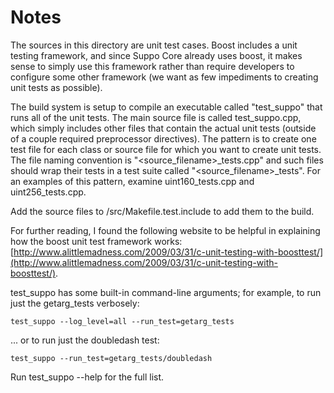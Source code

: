 # Notes
The sources in this directory are unit test cases.  Boost includes a
unit testing framework, and since Suppo Core already uses boost, it makes
sense to simply use this framework rather than require developers to
configure some other framework (we want as few impediments to creating
unit tests as possible).

The build system is setup to compile an executable called "test_suppo"
that runs all of the unit tests.  The main source file is called
test_suppo.cpp, which simply includes other files that contain the
actual unit tests (outside of a couple required preprocessor
directives).  The pattern is to create one test file for each class or
source file for which you want to create unit tests.  The file naming
convention is "<source_filename>_tests.cpp" and such files should wrap
their tests in a test suite called "<source_filename>_tests".  For an
examples of this pattern, examine uint160_tests.cpp and
uint256_tests.cpp.

Add the source files to /src/Makefile.test.include to add them to the build.

For further reading, I found the following website to be helpful in
explaining how the boost unit test framework works:
[http://www.alittlemadness.com/2009/03/31/c-unit-testing-with-boosttest/](http://www.alittlemadness.com/2009/03/31/c-unit-testing-with-boosttest/).

test_suppo has some built-in command-line arguments; for
example, to run just the getarg_tests verbosely:

    test_suppo --log_level=all --run_test=getarg_tests

... or to run just the doubledash test:

    test_suppo --run_test=getarg_tests/doubledash

Run  test_suppo --help   for the full list.


